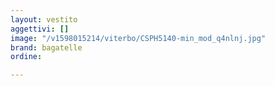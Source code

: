 ```yaml
---
layout: vestito
aggettivi: []
image: "/v1598015214/viterbo/CSPH5140-min_mod_q4nlnj.jpg"
brand: bagatelle
ordine: 

---
```

